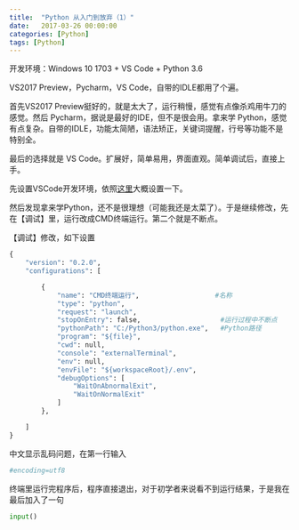 ```yaml
---
title:  "Python 从入门到放弃（1）"
date:   2017-03-26 00:00:00
categories: [Python]
tags: [Python]
---
```


开发环境：Windows 10 1703 + VS Code + Python 3.6

VS2017 Preview，Pycharm，VS Code，自带的IDLE都用了个遍。


首先VS2017 Preview挺好的，就是太大了，运行稍慢，感觉有点像杀鸡用牛刀的感觉。然后 Pycharm，据说是最好的IDE，但不是很会用。拿来学 Python，感觉有点复杂。自带的IDLE，功能太简陋，语法矫正，关键词提醒，行号等功能不是特别全。


最后的选择就是 VS Code。扩展好，简单易用，界面直观。简单调试后，直接上手。




先设置VSCode开发环境，依照[这里](http://jingyan.baidu.com/article/00a07f38503a2b82d028dc26.html "教程")大概设置一下。


然后发现拿来学Python，还不是很理想（可能我还是太菜了）。于是继续修改，先在【调试】里，运行改成CMD终端运行。第二个就是不断点。

【调试】修改，如下设置
```python
{
    "version": "0.2.0",
    "configurations": [

        {
            "name": "CMD终端运行",                   #名称
            "type": "python",
            "request": "launch",
            "stopOnEntry": false,                    #运行过程中不断点
            "pythonPath": "C:/Python3/python.exe",   #Python路径
            "program": "${file}",
            "cwd": null,
            "console": "externalTerminal",
            "env": null,
            "envFile": "${workspaceRoot}/.env",
            "debugOptions": [
                "WaitOnAbnormalExit",
                "WaitOnNormalExit"
            ]
        },

    ]
}
```


中文显示乱码问题，在第一行输入
```python
#encoding=utf8
```


终端里运行完程序后，程序直接退出，对于初学者来说看不到运行结果，于是我在最后加入了一句
```python
input()
```
